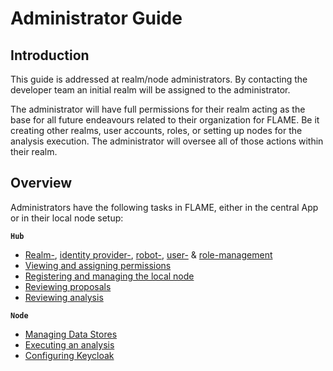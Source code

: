 # Administrator Guide

## Introduction
This guide is addressed at realm/node administrators. By contacting the developer team an
initial realm will be assigned to the administrator.

The administrator will have full permissions for their realm acting as the base for all future
endeavours related to their organization for FLAME. Be it creating other realms, user accounts,
roles, or setting up nodes for the analysis execution.
The administrator will oversee all of those actions within their realm.

## Overview
Administrators have the following tasks in FLAME, either in the central App or in their
local node setup:

**``Hub``**
- [Realm-](/guide/admin/realms), [identity provider-](/guide/admin/identity-providers), [robot-](/guide/admin/robots), [user-](/guide/admin/users) & [role-management](/guide/admin/roles)
- [Viewing and assigning permissions](/guide/admin/permissions)
- [Registering and managing the local node](/guide/admin/node-management)
- [Reviewing proposals](/guide/admin/project-review)
- [Reviewing analysis](/guide/admin/analysis-review)

**`Node`**
- [Managing Data Stores](/guide/admin/data-store-management)
- [Executing an analysis](/guide/admin/analysis-execution)
- [Configuring Keycloak](/guide/admin/keycloak-access-control)
